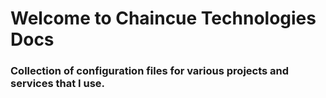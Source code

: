 # Welcome to Chaincue Technologies Docs

### Collection of configuration files for various projects and services that I use.
